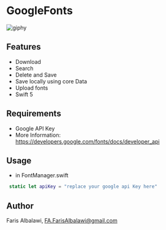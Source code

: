 # GoogleFonts
![giphy](https://user-images.githubusercontent.com/18473439/77875686-d9fc5700-721e-11ea-95d3-2b72a1b47641.gif)


## Features 
- Download
- Search
- Delete and Save 
- Save locally using core Data
- Upload fonts
- Swift 5

## Requirements
- Google API Key
- More Information: https://developers.google.com/fonts/docs/developer_api

## Usage
- in FontManager.swift
```swift
 static let apiKey = "replace your google api Key here"
```
## Author

Faris Albalawi,
FA.FarisAlbalawi@gmail.com
